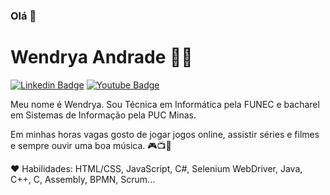 ### Olá 👋

<!--
**wendryandrade/wendryandrade** is a ✨ _special_ ✨ repository because its `README.md` (this file) appears on your GitHub profile.

Here are some ideas to get you started:

- 🔭 I’m currently working on ...
- 🌱 I’m currently learning ...
- 👯 I’m looking to collaborate on ...
- 🤔 I’m looking for help with ...
- 💬 Ask me about ...
- 📫 How to reach me: ...
- 😄 Pronouns: ...
- ⚡ Fun fact: ...
-->


# Wendrya Andrade :woman_technologist:

[![Linkedin Badge](https://img.shields.io/badge/-LinkedIn-blue?style=flat-square&logo=Linkedin&logoColor=white&link=https://https://www.linkedin.com/in/wendrya-andrade/)](https://www.linkedin.com/in/wendrya-andrade/)
[![Youtube Badge](https://img.shields.io/badge/-YouTube-c14438?style=flat-square&logo=YouTube&logoColor=white&link=https:/https://www.youtube.com/channel/UCoHRB6JVc3z_Ba8WxTg9pBw?view_as=subscriber/)](https://www.youtube.com/channel/UCoHRB6JVc3z_Ba8WxTg9pBw?view_as=subscriber)

Meu nome é Wendrya. Sou Técnica em Informática pela FUNEC e bacharel em Sistemas de Informação pela PUC Minas. 

Em minhas horas vagas gosto de jogar jogos online, assistir séries e filmes e sempre ouvir uma boa música. 🎮📺🎵

:heart: Habilidades: HTML/CSS, JavaScript, C#, Selenium WebDriver, Java, C++, C, Assembly, BPMN, Scrum...


<!--
